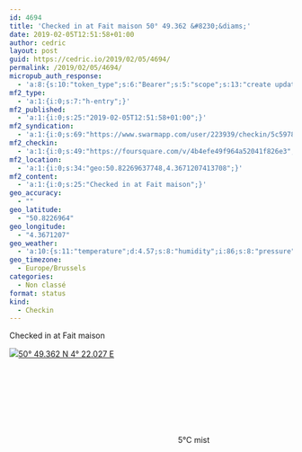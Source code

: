 ```yaml
---
id: 4694
title: 'Checked in at Fait maison 50° 49.362 &#8230;&diams;'
date: 2019-02-05T12:51:58+01:00
author: cedric
layout: post
guid: https://cedric.io/2019/02/05/4694/
permalink: /2019/02/05/4694/
micropub_auth_response:
  - 'a:8:{s:10:"token_type";s:6:"Bearer";s:5:"scope";s:13:"create update";s:2:"me";s:18:"https://cedric.io/";s:9:"issued_by";s:45:"https://cedric.io/wp-json/indieauth/1.0/token";s:9:"client_id";s:27:"https://ownyourswarm.p3k.io";s:9:"issued_at";i:1542614471;s:4:"user";i:1;s:13:"last_accessed";i:1549367536;}'
mf2_type:
  - 'a:1:{i:0;s:7:"h-entry";}'
mf2_published:
  - 'a:1:{i:0;s:25:"2019-02-05T12:51:58+01:00";}'
mf2_syndication:
  - 'a:1:{i:0;s:69:"https://www.swarmapp.com/user/223939/checkin/5c5978defebf31002c7f3178";}'
mf2_checkin:
  - 'a:1:{i:0;s:49:"https://foursquare.com/v/4b4efe49f964a52041f826e3";}'
mf2_location:
  - 'a:1:{i:0;s:34:"geo:50.82269637748,4.3671207413708";}'
mf2_content:
  - 'a:1:{i:0;s:25:"Checked in at Fait maison";}'
geo_accuracy:
  - ""
geo_latitude:
  - "50.8226964"
geo_longitude:
  - "4.3671207"
geo_weather:
  - 'a:10:{s:11:"temperature";d:4.57;s:8:"humidity";i:86;s:8:"pressure";i:1028;s:10:"cloudiness";i:75;s:4:"wind";a:2:{s:5:"speed";d:3.6;s:6:"degree";i:220;}s:7:"summary";s:4:"mist";s:4:"icon";s:10:"wi-showers";s:10:"visibility";i:10000;s:7:"sunrise";s:25:"2019-02-05T08:12:30+01:00";s:6:"sunset";s:25:"2019-02-05T17:40:28+01:00";}'
geo_timezone:
  - Europe/Brussels
categories:
  - Non classé
format: status
kind:
  - Checkin
---
```

Checked in at Fait maison

<p class="sloc-display">
  <img class="icon-location" aria-label="Location: " aria-hidden="true" src="https://cedric.io/wp-content/plugins/simple-location/location.svg" /><span class="p-location"><data class="p-latitude" value="50.822696"></data><data class="p-longitude" value="4.367121"></data><a href="https://www.openstreetmap.org/?mlat=50.8226964&mlon=4.3671207#map=13/50.8226964/4.3671207">50° 49.362 N 4° 22.027 E</a></span><br /><span aria-label="mist" title="mist" ><svg class="svg-icon svg-wi-showers" aria-hidden="true"><use xlink:href="https://cedric.io/wp-content/plugins/simple-location/weather-icons.svg#wi-showers"></use></svg></span><span class="p-temperature">5&deg;C</span>&nbsp;mist
</p>